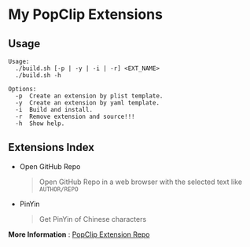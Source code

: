 # My PopClip Extensions

## Usage

```
Usage:
  ./build.sh [-p | -y | -i | -r] <EXT_NAME>
  ./build.sh -h

Options:
  -p  Create an extension by plist template.
  -y  Create an extension by yaml template.
  -i  Build and install.
  -r  Remove extension and source!!!
  -h  Show help.
```

## Extensions Index

- Open GitHub Repo

  > Open GitHub Repo in a web browser with the selected text like `AUTHOR/REPO`

- PinYin

  > Get PinYin of Chinese characters

**More Information** : [ PopClip Extension Repo ][popext]

[popext]: https://github.com/pilotmoon/PopClip-Extensions
